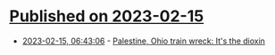 # [Published on 2023-02-15](index.md)

* [2023-02-15, 06:43:06](https://news.ycombinator.com/item?id=34800819) - [Palestine, Ohio train wreck: It&#x27;s the dioxin](https://planetwavesfm.substack.com/p/palestine-ohio-train-wreck-its-the)
